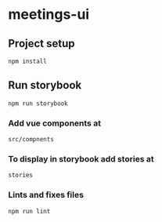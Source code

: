 # meetings-ui

## Project setup
```
npm install
```
## Run storybook
```
npm run storybook
```
### Add vue components at
```
src/compnents
```
### To display in storybook add stories at  
```
stories
```
### Lints and fixes files
```
npm run lint
```